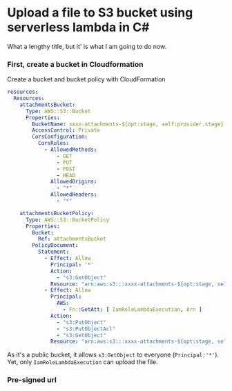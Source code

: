 # Upload a file to S3 bucket using serverless lambda in C\#

What a lengthy title, but it' is what I am going to do now.

### First, create a bucket in Cloudformation

Create a bucket and bucket policy with CloudFormation

```yaml
resources:
  Resources:
    attachmentsBucket:
      Type: AWS::S3::Bucket
      Properties:
        BucketName: xxxx-attachments-${opt:stage, self:provider.stage}
        AccessControl: Private
        CorsConfiguration:
          CorsRules:
            - AllowedMethods:
                - GET
                - PUT
                - POST
                - HEAD
              AllowedOrigins:
                - "*"
              AllowedHeaders:
                - "*"

    attachmentsBucketPolicy:
      Type: AWS::S3::BucketPolicy
      Properties:
        Bucket:
          Ref: attachmentsBucket
        PolicyDocument:
          Statement:
            - Effect: Allow
              Principal: '*'
              Action:
                - "s3:GetObject"
              Resource: "arn:aws:s3:::xxxx-attachments-${opt:stage, self:provider.stage}/*"
            - Effect: Allow
              Principal:
                AWS: 
                  - Fn::GetAtt: [ IamRoleLambdaExecution, Arn ]
              Action:
                - "s3:PutObject"
                - "s3:PutObjectAcl"
                - "s3:GetObject"
              Resource: "arn:aws:s3:::xxxx-attachments-${opt:stage, self:provider.stage}/*"

```

As it's a public bucket, it allows `s3:GetObject` to everyone \(`Principal:'*'`\). Yet, only `IamRoleLambdaExecution` can upload the file. 

### Pre-signed url





